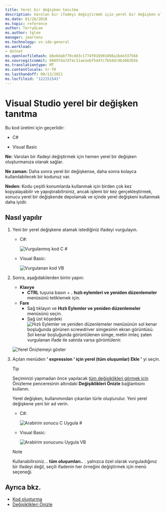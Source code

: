 ```yaml
---
title: Yerel bir değişken tanıtma
description: Varolan bir ifadeyi değiştirmek için yerel bir değişken oluşturun. İfadeyi seçin, sağ tıklayın ve hızlı eylemler ve yeniden düzenlemeler menüsünü seçin, ' expression ' ' ın (tüm oluşumlar) için yerel Ekle ' yi seçin.
ms.date: 01/26/2018
ms.topic: reference
author: TerryGLee
ms.author: tglee
manager: jmartens
ms.technology: vs-ide-general
ms.workload:
- dotnet
ms.openlocfilehash: b6e6dabf79cdd3c1774f016991098a1bde337568
ms.sourcegitcommit: 68897da7d74c31ae1ebf5d47c7b5ddc9b108265b
ms.translationtype: MT
ms.contentlocale: tr-TR
ms.lasthandoff: 08/13/2021
ms.locfileid: "122151541"
---
```

# <a name="introduce-a-local-variable-in-visual-studio"></a>Visual Studio yerel bir değişken tanıtma

Bu kod üretimi için geçerlidir:

- C#

- Visual Basic

**Ne:** Varolan bir ifadeyi değiştirmek için hemen yerel bir değişken oluşturmanıza olanak sağlar.

**Ne zaman:** Daha sonra yerel bir değişkense, daha sonra kolayca kullanılabilecek bir kodunuz var.

**Neden:** Kodu çeşitli konumlarda kullanmak için birden çok kez kopyalayabilir ve yapıştırabilirsiniz, ancak işlemi bir kez gerçekleştirmek, sonucu yerel bir değişkende depolamak ve içinde yerel değişkeni kullanmak daha iyidir.

## <a name="how-to"></a>Nasıl yapılır

1. Yeni bir yerel değişkene atamak istediğiniz ifadeyi vurgulayın.

   - C#:

       ![Vurgulanmış kod C #](media/local-highlight-cs.png)

   - Visual Basic:

       ![Vurgulanan kod VB](media/local-highlight-vb.png)

2. Sonra, aşağıdakilerden birini yapın:

   - **Klavye**
      - **CTRL** tuşuna basın + **.** **hızlı eylemleri ve yeniden düzenlemeler** menüsünü tetiklemek için.
   - **Fare**
      - Sağ tıklayın ve **Hızlı Eylemler ve yeniden düzenlemeler** menüsünü seçin.
      - Sağ üst köşedeki ![Hızlı Eylemler ve yeniden düzenlemeler menüsünün sol kenar boşluğunda görünen screwdriver simgesinin ekran görüntüsü.](media/screwdriver.png) Sol kenar boşluğunda görüntülenen simge, metin imleç zaten vurgulanan ifade ile satırda varsa görüntülenir.

   ![Yerel Önizlemeyi göster](media/local-preview-cs.png)

3. Açılan menüden **' expression ' için yerel (tüm oluşumlar) Ekle '** yi seçin.

   > [!TIP]
   > Seçiminizi yapmadan önce yapılacak [tüm değişiklikleri görmek için](../../ide/preview-changes.md) Önizleme penceresinin altındaki **Değişiklikleri Önizle** bağlantısını kullanın.

   Yerel değişken, kullanımından çıkarılan türle oluşturulur. Yeni yerel değişkene yeni bir ad verin.

   - C#:

       ![Arabirim sonucu C Uygula #](media/local-result-cs.png)

   - Visual Basic:

       ![Arabirim sonucunu Uygula VB](media/local-result-vb.png)

   > [!NOTE]
   > Kullanabilirsiniz... **tüm oluşumları..** . yalnızca özel olarak vurguladığınız bir ifadeyi değil, seçili ifadenin her örneğini değiştirmek için menü seçeneği.

## <a name="see-also"></a>Ayrıca bkz.

- [Kod oluşturma](../code-generation-in-visual-studio.md)
- [Değişiklikleri Önizle](../../ide/preview-changes.md)

